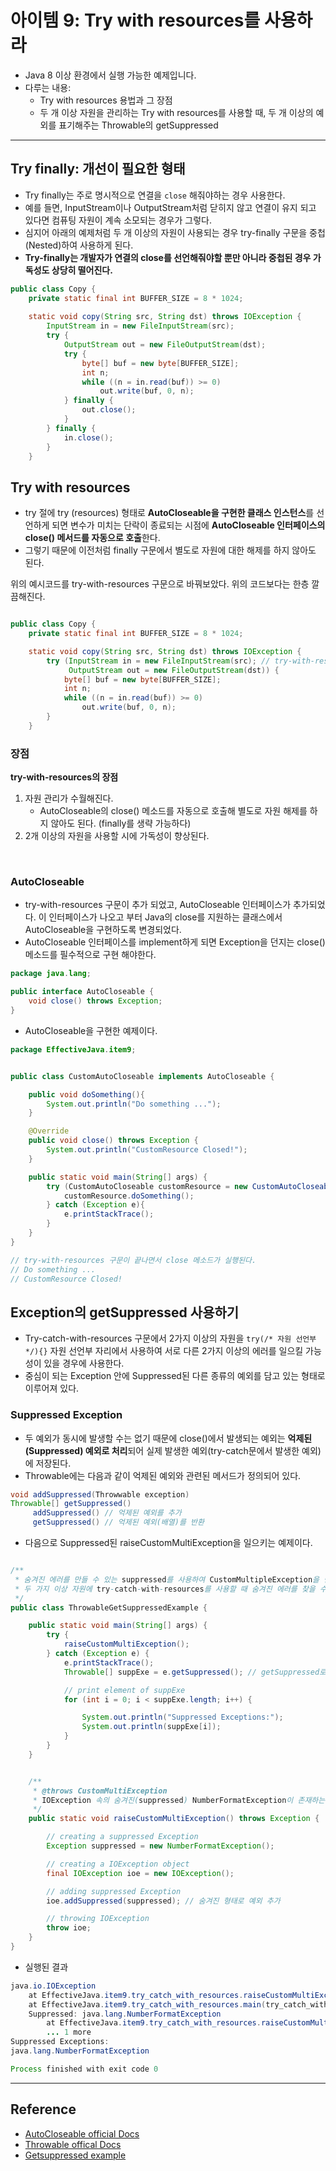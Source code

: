# 아이템 9: Try with resources를 사용하라

- Java 8 이상 환경에서 실행 가능한 예제입니다.
- 다루는 내용: 
    - Try with resources 용법과 그 장점
    - 두 개 이상 자원을 관리하는 Try with resources를 사용할 때, 두 개 이상의 예외를 표기해주는 Throwable의 getSuppressed 

----

## Try finally: 개선이 필요한 형태

- Try finally는 주로 명시적으로 연결을 `close` 해줘야하는 경우 사용한다. 
- 예를 들면, InputStream이나 OutputStream처럼 닫히지 않고 연결이 유지 되고 있다면 컴퓨팅 자원이 계속 소모되는 경우가 그렇다.
- 심지어 아래의 예제처럼 두 개 이상의 자원이 사용되는 경우 try-finally 구문을 중첩(Nested)하여 사용하게 된다.
- **Try-finally는 개발자가 연결의 close를 선언해줘야할 뿐만 아니라 중첩된 경우 가독성도 상당히 떨어진다.**

```java
public class Copy {
    private static final int BUFFER_SIZE = 8 * 1024;
    
    static void copy(String src, String dst) throws IOException {
        InputStream in = new FileInputStream(src);
        try {
            OutputStream out = new FileOutputStream(dst);
            try {
                byte[] buf = new byte[BUFFER_SIZE];
                int n;
                while ((n = in.read(buf)) >= 0)
                    out.write(buf, 0, n);
            } finally {
                out.close();
            }
        } finally {
            in.close();
        }
    }

```

## Try with resources

- try 절에 try (resources) 형태로 **AutoCloseable을 구현한 클래스 인스턴스**를 선언하게 되면 변수가 미치는 단락이 종료되는 시점에 **AutoCloseable 인터페이스의 close() 메서드를 자동으로 호출**한다.
- 그렇기 때문에 이전처럼 finally 구문에서 별도로 자원에 대한 해제를 하지 않아도 된다.

위의 예시코드를 try-with-resources 구문으로 바꿔보았다. 위의 코드보다는 한층 깔끔해진다.

```java

public class Copy {
    private static final int BUFFER_SIZE = 8 * 1024;

    static void copy(String src, String dst) throws IOException {
        try (InputStream in = new FileInputStream(src); // try-with-resources를 사용하는 부분!
             OutputStream out = new FileOutputStream(dst)) {
            byte[] buf = new byte[BUFFER_SIZE];
            int n;
            while ((n = in.read(buf)) >= 0)
                out.write(buf, 0, n);
        }
    }
```


### 장점

**try-with-resources의 장점**

1. 자원 관리가 수월해진다.
    - AutoCloseable의 close() 메소드를 자동으로 호출해 별도로 자원 해제를 하지 않아도 된다. (finally를 생략 가능하다)
2. 2개 이상의 자원을 사용할 시에 가독성이 향상된다.

<br/>

### AutoCloseable

- try-with-resources 구문이 추가 되었고, AutoCloseable 인터페이스가 추가되었다. 이 인터페이스가 나오고 부터 Java의 close를 지원하는 클래스에서 AutoCloseable을 구현하도록 변경되었다.
- AutoCloseable 인터페이스를 implement하게 되면 Exception을 던지는 close() 메소드를 필수적으로 구현 해야한다.

```java
package java.lang;

public interface AutoCloseable {
    void close() throws Exception;
}
```

- AutoCloseable을 구현한 예제이다.

```java
package EffectiveJava.item9;


public class CustomAutoCloseable implements AutoCloseable {

    public void doSomething(){
        System.out.println("Do something ...");
    }

    @Override
    public void close() throws Exception {
        System.out.println("CustomResource Closed!");
    }

    public static void main(String[] args) {
        try (CustomAutoCloseable customResource = new CustomAutoCloseable()){
            customResource.doSomething();
        } catch (Exception e){
            e.printStackTrace();
        }
    }
}

// try-with-resources 구문이 끝나면서 close 메소드가 실행된다.
// Do something ...
// CustomResource Closed!

```


## Exception의 getSuppressed 사용하기

- Try-catch-with-resources 구문에서 2가지 이상의 자원을 `try(/* 자원 선언부 */){}` 자원 선언부 자리에서 사용하여 서로 다른 2가지 이상의 에러를 일으킬 가능성이 있을 경우에 사용한다.
- 중심이 되는 Exception 안에 Suppressed된 다른 종류의 예외를 담고 있는 형태로 이루어져 있다.

### Suppressed Exception
- 두 예외가 동시에 발생할 수는 없기 때문에 close()에서 발생되는 예외는 **억제된(Suppressed) 예외로 처리**되어 실제 발생한 예외(try-catch문에서 발생한 예외)에 저장된다.
- Throwable에는 다음과 같이 억제된 예외와 관련된 메서드가 정의되어 있다.

```java
void addSuppressed(Throwwable exception) 
Throwable[] getSuppressed()
     addSuppressed() // 억제된 예외를 추가
     getSuppressed() // 억제된 예외(배열)를 반환
```

- 다음으로 Suppressed된 raiseCustomMultiException을 일으키는 예제이다.

```java

/**
 * 숨겨진 에러를 만들 수 있는 suppressed를 사용하여 CustomMultipleException을 만들어보자
 * 두 가지 이상 자원에 try-catch-with-resources를 사용할 때 숨겨진 에러를 찾을 수 있다.
 */
public class ThrowableGetSuppressedExample {

    public static void main(String[] args) {
        try {
            raiseCustomMultiException();
        } catch (Exception e) {
            e.printStackTrace();
            Throwable[] suppExe = e.getSuppressed(); // getSuppressed로 숨겨진 예외를 가져온다.

            // print element of suppExe
            for (int i = 0; i < suppExe.length; i++) {

                System.out.println("Suppressed Exceptions:");
                System.out.println(suppExe[i]);
            }
        }
    }


    /**
     * @throws CustomMultiException
     * IOException 속의 숨겨진(suppressed) NumberFormatException이 존재하는 형태
     */
    public static void raiseCustomMultiException() throws Exception {

        // creating a suppressed Exception
        Exception suppressed = new NumberFormatException();

        // creating a IOException object
        final IOException ioe = new IOException();

        // adding suppressed Exception
        ioe.addSuppressed(suppressed); // 숨겨진 형태로 예외 추가

        // throwing IOException
        throw ioe;
    }
}

```

- 실행된 결과
    
```java
java.io.IOException
	at EffectiveJava.item9.try_catch_with_resources.raiseCustomMultiException(try_catch_with_resources.java:33)
	at EffectiveJava.item9.try_catch_with_resources.main(try_catch_with_resources.java:13)
	Suppressed: java.lang.NumberFormatException
		at EffectiveJava.item9.try_catch_with_resources.raiseCustomMultiException(try_catch_with_resources.java:30)
		... 1 more
Suppressed Exceptions:
java.lang.NumberFormatException

Process finished with exit code 0
```

----

## Reference
- [AutoCloseable official Docs](https://docs.oracle.com/javase/8/docs/api/java/lang/AutoCloseable.html)
- [Throwable offical Docs](https://docs.oracle.com/javase/7/docs/api/java/lang/Throwable.html)
- [Getsuppressed example](https://www.geeksforgeeks.org/throwable-getsuppressed-method-in-java-with-examples/)


